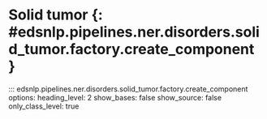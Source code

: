 # Solid tumor {: #edsnlp.pipelines.ner.disorders.solid_tumor.factory.create_component }

::: edsnlp.pipelines.ner.disorders.solid_tumor.factory.create_component
    options:
        heading_level: 2
        show_bases: false
        show_source: false
        only_class_level: true
